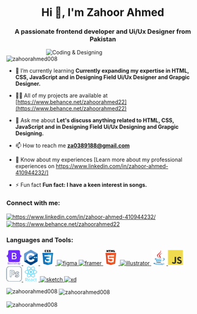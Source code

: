 <h1 align="center">Hi 👋, I'm Zahoor Ahmed</h1>
<h3 align="center">A passionate frontend developer and Ui/Ux Designer from Pakistan</h3>
<img align="right" alt="Coding & Designing" width="400" src="https://www.google.com/imgres?imgurl=https%3A%2F%2Fmedia.tenor.com%2F8Eyl2xr209oAAAAM%2Fdead.gif&tbnid=ujev6VobY20tqM&vet=10CBcQxiAoBmoXChMI0PHDwvS3hgMVAAAAAB0AAAAAEA4..i&imgrefurl=https%3A%2F%2Ftenor.com%2Fsearch%2Fdeath-animation-gifs&docid=k4bJJ0Oq6nzydM&w=220&h=220&itg=1&q=animated%20coding%20and%20design%20gifs&ved=0CBcQxiAoBmoXChMI0PHDwvS3hgMVAAAAAB0AAAAAEA4"

<p align="left"> <img src="https://komarev.com/ghpvc/?username=zahoorahmed008&label=Profile%20views&color=0e75b6&style=flat" alt="zahoorahmed008" /> </p>

- 🌱 I’m currently learning **Currently expanding my expertise in HTML, CSS, JavaScript and in Designing Field Ui/Ux Designer and Grapgic Designer.**

- 👨‍💻 All of my projects are available at [https://www.behance.net/zahoorahmed22](https://www.behance.net/zahoorahmed22)

- 💬 Ask me about **Let's discuss anything related to HTML, CSS, JavaScript and in Designing Field Ui/Ux Designing and Grapgic Designing.**

- 📫 How to reach me **za0389188@gmail.com**

- 📄 Know about my experiences [Learn more about my professional experiences on https://www.linkedin.com/in/zahoor-ahmed-410944232/]

- ⚡ Fun fact **Fun fact: I have a keen interest in songs.**

<h3 align="left">Connect with me:</h3>
<p align="left">
<a href="https://linkedin.com/in/https://www.linkedin.com/in/zahoor-ahmed-410944232/" target="blank"><img align="center" src="https://raw.githubusercontent.com/rahuldkjain/github-profile-readme-generator/master/src/images/icons/Social/linked-in-alt.svg" alt="https://www.linkedin.com/in/zahoor-ahmed-410944232/" height="30" width="40" /></a>
<a href="https://www.behance.net/https://www.behance.net/zahoorahmed22" target="blank"><img align="center" src="https://raw.githubusercontent.com/rahuldkjain/github-profile-readme-generator/master/src/images/icons/Social/behance.svg" alt="https://www.behance.net/zahoorahmed22" height="30" width="40" /></a>
</p>

<h3 align="left">Languages and Tools:</h3>
<p align="left"> <a href="https://getbootstrap.com" target="_blank" rel="noreferrer"> <img src="https://raw.githubusercontent.com/devicons/devicon/master/icons/bootstrap/bootstrap-plain-wordmark.svg" alt="bootstrap" width="40" height="40"/> </a> <a href="https://www.w3schools.com/cpp/" target="_blank" rel="noreferrer"> <img src="https://raw.githubusercontent.com/devicons/devicon/master/icons/cplusplus/cplusplus-original.svg" alt="cplusplus" width="40" height="40"/> </a> <a href="https://www.w3schools.com/css/" target="_blank" rel="noreferrer"> <img src="https://raw.githubusercontent.com/devicons/devicon/master/icons/css3/css3-original-wordmark.svg" alt="css3" width="40" height="40"/> </a> <a href="https://www.figma.com/" target="_blank" rel="noreferrer"> <img src="https://www.vectorlogo.zone/logos/figma/figma-icon.svg" alt="figma" width="40" height="40"/> </a> <a href="https://www.framer.com/" target="_blank" rel="noreferrer"> <img src="https://www.vectorlogo.zone/logos/framer/framer-icon.svg" alt="framer" width="40" height="40"/> </a> <a href="https://www.w3.org/html/" target="_blank" rel="noreferrer"> <img src="https://raw.githubusercontent.com/devicons/devicon/master/icons/html5/html5-original-wordmark.svg" alt="html5" width="40" height="40"/> </a> <a href="https://www.adobe.com/in/products/illustrator.html" target="_blank" rel="noreferrer"> <img src="https://www.vectorlogo.zone/logos/adobe_illustrator/adobe_illustrator-icon.svg" alt="illustrator" width="40" height="40"/> </a> <a href="https://www.java.com" target="_blank" rel="noreferrer"> <img src="https://raw.githubusercontent.com/devicons/devicon/master/icons/java/java-original.svg" alt="java" width="40" height="40"/> </a> <a href="https://developer.mozilla.org/en-US/docs/Web/JavaScript" target="_blank" rel="noreferrer"> <img src="https://raw.githubusercontent.com/devicons/devicon/master/icons/javascript/javascript-original.svg" alt="javascript" width="40" height="40"/> </a> <a href="https://www.photoshop.com/en" target="_blank" rel="noreferrer"> <img src="https://raw.githubusercontent.com/devicons/devicon/master/icons/photoshop/photoshop-line.svg" alt="photoshop" width="40" height="40"/> </a> <a href="https://reactjs.org/" target="_blank" rel="noreferrer"> <img src="https://raw.githubusercontent.com/devicons/devicon/master/icons/react/react-original-wordmark.svg" alt="react" width="40" height="40"/> </a> <a href="https://www.sketch.com/" target="_blank" rel="noreferrer"> <img src="https://www.vectorlogo.zone/logos/sketchapp/sketchapp-icon.svg" alt="sketch" width="40" height="40"/> </a> <a href="https://www.adobe.com/products/xd.html" target="_blank" rel="noreferrer"> <img src="https://cdn.worldvectorlogo.com/logos/adobe-xd.svg" alt="xd" width="40" height="40"/> </a> </p>

<p><img align="left" src="https://github-readme-stats.vercel.app/api/top-langs?username=zahoorahmed008&show_icons=true&locale=en&layout=compact" alt="zahoorahmed008" /></p>

<p>&nbsp;<img align="center" src="https://github-readme-stats.vercel.app/api?username=zahoorahmed008&show_icons=true&locale=en" alt="zahoorahmed008" /></p>

<p><img align="center" src="https://github-readme-streak-stats.herokuapp.com/?user=zahoorahmed008&" alt="zahoorahmed008" /></p>
